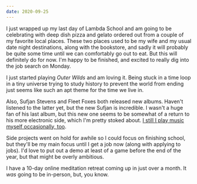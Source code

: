 ```yaml
---
date: 2020-09-25
---
```


I just wrapped up my last day of Lambda School and am going to be celebrating with deep dish pizza and gelato ordered out from a couple of my favorite local places. These two places used to be my wife and my usual date night destinations, along with the bookstore, and sadly it will probably be quite some time until we can comfortably go out to eat. But this will definitely do for now. I'm happy to be finished, and excited to really dig into the job search on Monday.

I just started playing _Outer Wilds_ and am loving it. Being stuck in a time loop in a tiny universe trying to study history to prevent the world from ending just seems like such an apt theme for the time we live in.

Also, Sufjan Stevens and Fleet Foxes both released new albums. Haven't listened to the latter yet, but the new Sufjan is incredible. I wasn't a huge fan of his last album, but this new one seems to be somewhat of a return to his more electronic side, which I'm pretty stoked about. [I still I play music myself occasionally, too](https://twitter.com/JonBash/status/1309600835412795393).

Side projects went on hold for awhile so I could focus on finishing school, but they'll be my main focus until I get a job now (along with applying to jobs). I'd love to put out a demo at least of a game before the end of the year, but that might be overly ambitious.

I have a 10-day online meditation retreat coming up in just over a month. It _was_ going to be in-person, but, you know.
